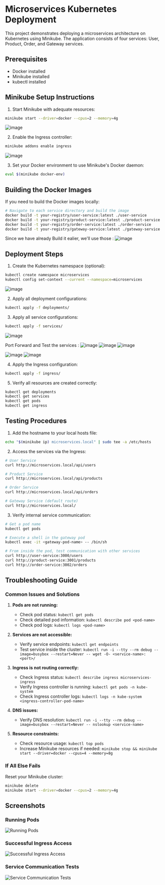 # Microservices Kubernetes Deployment

This project demonstrates deploying a microservices architecture on Kubernetes using Minikube. The application consists of four services: User, Product, Order, and Gateway services.

## Prerequisites

- Docker installed
- Minikube installed
- kubectl installed

## Minikube Setup Instructions

1. Start Minikube with adequate resources:

```bash
minikube start --driver=docker --cpus=2 --memory=4g
```
![image](https://github.com/user-attachments/assets/23f6cd1d-a623-439d-987b-d249d3559eeb)


2. Enable the Ingress controller:

```bash
minikube addons enable ingress
```
![image](https://github.com/user-attachments/assets/2fb97a69-ffe6-48b7-ba26-95d275484ba5)


3. Set your Docker environment to use Minikube's Docker daemon:

```bash
eval $(minikube docker-env)
```

## Building the Docker Images

If you need to build the Docker images locally:

```bash
# Navigate to each service directory and build the image
docker build -t your-registry/user-service:latest ./user-service
docker build -t your-registry/product-service:latest ./product-service
docker build -t your-registry/order-service:latest ./order-service
docker build -t your-registry/gateway-service:latest ./gateway-service
```
Since we have already Build it ealier, we'll use those : 
![image](https://github.com/user-attachments/assets/df053d0c-1485-4a6d-8608-9e89440ba816)


## Deployment Steps

1. Create the Kubernetes namespace (optional):

```bash
kubectl create namespace microservices
kubectl config set-context --current --namespace=microservices
```
![image](https://github.com/user-attachments/assets/d9994d19-68df-4f80-9640-dc9eaede0148)


2. Apply all deployment configurations:

```bash
kubectl apply -f deployments/
```

3. Apply all service configurations:

```bash
kubectl apply -f services/
```
![image](https://github.com/user-attachments/assets/24295a71-dc8b-439c-9a25-841d9fa827a2)

Port Forward and Test the services : 
![image](https://github.com/user-attachments/assets/c759c4e1-ae35-423b-a43e-7ed0636c7a56)
![image](https://github.com/user-attachments/assets/b9fafab4-72df-4272-a6e4-cc518b47e638)
![image](https://github.com/user-attachments/assets/ec254d51-b6e5-45e7-a28f-8a54daf9c62c)

![image](https://github.com/user-attachments/assets/84f43ab1-4e52-4a42-982e-3f6677104fad)
![image](https://github.com/user-attachments/assets/0b0b5296-6063-453a-abb2-ac9431c1ad5e)


4. Apply the Ingress configuration:

```bash
kubectl apply -f ingress/
```

5. Verify all resources are created correctly:

```bash
kubectl get deployments
kubectl get services
kubectl get pods
kubectl get ingress
```

## Testing Procedures

1. Add the hostname to your local hosts file:

```bash
echo "$(minikube ip) microservices.local" | sudo tee -a /etc/hosts
```

2. Access the services via the Ingress:

```bash
# User Service
curl http://microservices.local/api/users

# Product Service
curl http://microservices.local/api/products

# Order Service
curl http://microservices.local/api/orders

# Gateway Service (default route)
curl http://microservices.local/
```

3. Verify internal service communication:

```bash
# Get a pod name
kubectl get pods

# Execute a shell in the gateway pod
kubectl exec -it <gateway-pod-name> -- /bin/sh

# From inside the pod, test communication with other services
curl http://user-service:3000/users
curl http://product-service:3001/products
curl http://order-service:3002/orders
```

## Troubleshooting Guide

### Common Issues and Solutions

1. **Pods are not running:**
   - Check pod status: `kubectl get pods`
   - Check detailed pod information: `kubectl describe pod <pod-name>`
   - Check pod logs: `kubectl logs <pod-name>`

2. **Services are not accessible:**
   - Verify service endpoints: `kubectl get endpoints`
   - Test service inside the cluster: `kubectl run -i --tty --rm debug --image=busybox --restart=Never -- wget -O- <service-name>:<port>/`

3. **Ingress is not routing correctly:**
   - Check Ingress status: `kubectl describe ingress microservices-ingress`
   - Verify Ingress controller is running: `kubectl get pods -n kube-system`
   - Check Ingress controller logs: `kubectl logs -n kube-system <ingress-controller-pod-name>`

4. **DNS issues:**
   - Verify DNS resolution: `kubectl run -i --tty --rm debug --image=busybox --restart=Never -- nslookup <service-name>`

5. **Resource constraints:**
   - Check resource usage: `kubectl top pods`
   - Increase Minikube resources if needed: `minikube stop && minikube start --driver=docker --cpus=4 --memory=8g`

### If All Else Fails

Reset your Minikube cluster:

```bash
minikube delete
minikube start --driver=docker --cpus=2 --memory=4g
```

## Screenshots

### Running Pods
![Running Pods](screenshots/running-pods.png)

### Successful Ingress Access
![Successful Ingress Access](screenshots/ingress-access.png)

### Service Communication Tests
![Service Communication Tests](screenshots/service-communication.png)
